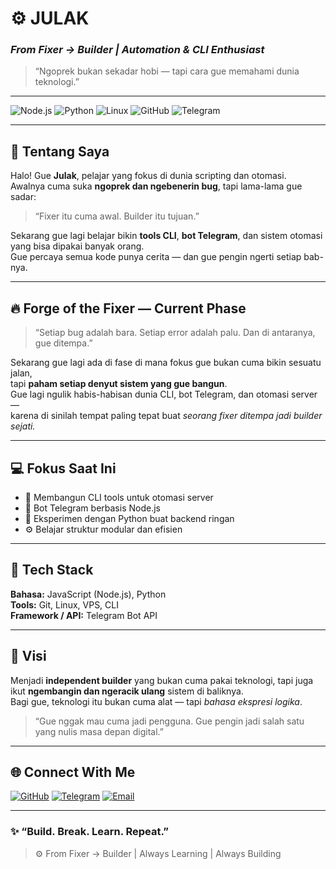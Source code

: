 # ⚙️ JULAK  
### *From Fixer → Builder | Automation & CLI Enthusiast*  

> “Ngoprek bukan sekadar hobi — tapi cara gue memahami dunia teknologi.”  

---

![Node.js](https://img.shields.io/badge/Node.js-339933?logo=node.js&logoColor=white)
![Python](https://img.shields.io/badge/Python-3776AB?logo=python&logoColor=white)
![Linux](https://img.shields.io/badge/Linux-FCC624?logo=linux&logoColor=black)
![GitHub](https://img.shields.io/badge/GitHub-181717?logo=github&logoColor=white)
![Telegram](https://img.shields.io/badge/Telegram-2CA5E0?logo=telegram&logoColor=white)

---

## 👋 Tentang Saya

Halo! Gue **Julak**, pelajar yang fokus di dunia scripting dan otomasi.  
Awalnya cuma suka **ngoprek dan ngebenerin bug**, tapi lama-lama gue sadar:  
> “Fixer itu cuma awal. Builder itu tujuan.”

Sekarang gue lagi belajar bikin **tools CLI**, **bot Telegram**, dan sistem otomasi yang bisa dipakai banyak orang.  
Gue percaya semua kode punya cerita — dan gue pengin ngerti setiap bab-nya.

---

## 🔥 Forge of the Fixer — Current Phase  
> “Setiap bug adalah bara. Setiap error adalah palu. Dan di antaranya, gue ditempa.”  

Sekarang gue lagi ada di fase di mana fokus gue bukan cuma bikin sesuatu jalan,  
tapi **paham setiap denyut sistem yang gue bangun**.  
Gue lagi ngulik habis-habisan dunia CLI, bot Telegram, dan otomasi server —  
karena di sinilah tempat paling tepat buat *seorang fixer ditempa jadi builder sejati.*

---

## 💻 Fokus Saat Ini

- 🔧 Membangun CLI tools untuk otomasi server  
- 🤖 Bot Telegram berbasis Node.js  
- 🧠 Eksperimen dengan Python buat backend ringan  
- ⚙️ Belajar struktur modular dan efisien  

---

## 🧠 Tech Stack

**Bahasa:** JavaScript (Node.js), Python  
**Tools:** Git, Linux, VPS, CLI  
**Framework / API:** Telegram Bot API  

---

## 🎯 Visi

Menjadi **independent builder** yang bukan cuma pakai teknologi, tapi juga ikut **ngembangin dan ngeracik ulang** sistem di baliknya.  
Bagi gue, teknologi itu bukan cuma alat — tapi *bahasa ekspresi logika*.

> “Gue nggak mau cuma jadi pengguna. Gue pengin jadi salah satu yang nulis masa depan digital.”  

---

## 🌐 Connect With Me

[![GitHub](https://img.shields.io/badge/GitHub-julakhss-181717?logo=github&logoColor=white)](https://github.com/julakhss)
[![Telegram](https://img.shields.io/badge/Telegram-@Julak-blue?logo=telegram&logoColor=white)](https://t.me/rajaganjil93)
[![Email](https://img.shields.io/badge/Email-Contact-blue?logo=gmail&logoColor=white)](mailto:julakhss@gmail.com)

---

### ✨ “Build. Break. Learn. Repeat.”  
> ⚙️ From Fixer → Builder | Always Learning | Always Building
> 
